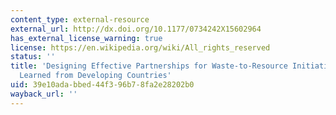 ```yaml
---
content_type: external-resource
external_url: http://dx.doi.org/10.1177/0734242X15602964
has_external_license_warning: true
license: https://en.wikipedia.org/wiki/All_rights_reserved
status: ''
title: 'Designing Effective Partnerships for Waste-to-Resource Initiatives: Lessons
  Learned from Developing Countries'
uid: 39e10ada-bbed-44f3-96b7-8fa2e28202b0
wayback_url: ''
---
```

